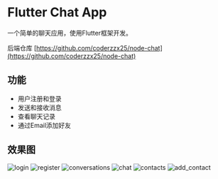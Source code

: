 # Flutter Chat App

一个简单的聊天应用，使用Flutter框架开发。

后端仓库 [https://github.com/coderzzx25/node-chat](https://github.com/coderzzx25/node-chat)

## 功能

- 用户注册和登录
- 发送和接收消息
- 查看聊天记录
- 通过Email添加好友

## 效果图
![login](/images/login.png)
![register](/images/register.png)
![conversations](/images/conversations.png)
![chat](/images/chat.png)
![contacts](/images/contacts.png)
![add_contact](/images/add_contact.png)